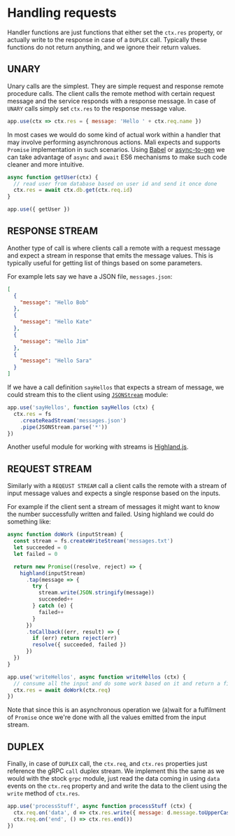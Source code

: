 # Handling requests

Handler functions are just functions that either set the `ctx.res` property,
or actually write to the response in case of a `DUPLEX` call. Typically these
functions do not return anything, and we ignore their return values.

## UNARY

Unary calls are the simplest. They are simple request and response remote procedure
calls. The client calls the remote method with certain request message and the service
responds with a response message. In case of `UNARY` calls simply set `ctx.res` to
the response message value.

```js
app.use(ctx => ctx.res = { message: 'Hello ' + ctx.req.name })
```

In most cases we would do some kind of actual work within a handler that may involve
performing asynchronous actions. Mali expects and supports `Promise` implementation
in such scenarios. Using [Babel](https://babeljs.io/) or [async-to-gen](https://github.com/leebyron/async-to-gen)
we can take advantage of `async` and `await` ES6 mechanisms to make such code
cleaner and more intuitive.

```js
async function getUser(ctx) {
  // read user from database based on user id and send it once done
  ctx.res = await ctx.db.get(ctx.req.id)
}

app.use({ getUser })
```

## RESPONSE STREAM

Another type of call is where clients call a remote with a request message and
expect a stream in response that emits the message values. This is typically useful
for getting list of things based on some parameters.

For example lets say we have a JSON file, `messages.json`:

```json
[
  {
    "message": "Hello Bob"
  },
  {
    "message": "Hello Kate"
  },
  {
    "message": "Hello Jim"
  },
  {
    "message": "Hello Sara"
  }
]
```

If we have a call definition `sayHellos` that expects a stream of message,
we could stream this to the client using
[`JSONStream`](https://github.com/dominictarr/JSONStream) module:

```js
app.use('sayHellos', function sayHellos (ctx) {
  ctx.res = fs
    .createReadStream('messages.json')
    .pipe(JSONStream.parse('*'))
})
```

Another useful module for working with streams is [Highland.js](http://highlandjs.org).

## REQUEST STREAM

Similarly with a `REQEUST STREAM` call a client calls the remote with a stream of
input message values and expects a single response based on the inputs.

For example if the client sent a stream of messages it might want to know the number
successfully written and failed. Using highland we could do something like:

```js
async function doWork (inputStream) {
  const stream = fs.createWriteStream('messages.txt')
  let succeeded = 0
  let failed = 0

  return new Promise((resolve, reject) => {
    highland(inputStream)
      .tap(message => {
        try {
          stream.write(JSON.stringify(message))
          succeeded++
        } catch (e) {
          failed++
        }
      })
      .toCallback((err, result) => {
        if (err) return reject(err)
        resolve({ succeeded, failed })
      })
  })
}

app.use('writeHellos', async function writeHellos (ctx) {
  // consume all the input and do some work based on it and return a final computation value
  ctx.res = await doWork(ctx.req)
})
```

Note that since this is an asynchronous operation we (a)wait for a fulfilment of `Promise` once
we're done with all the values emitted from the input stream.

## DUPLEX

Finally, in case of `DUPLEX` call, the `ctx.req`, and `ctx.res` properties just
reference the gRPC `call` duplex stream. We implement this the same as we would
with the stock `grpc` module, just read the data coming in using `data` events
on the `ctx.req` property and and write the data to the client using the `write`
method of `ctx.res`.

```js
app.use('processStuff', async function processStuff (ctx) {
  ctx.req.on('data', d => ctx.res.write({ message: d.message.toUpperCase() }))
  ctx.req.on('end', () => ctx.res.end())
})
```
